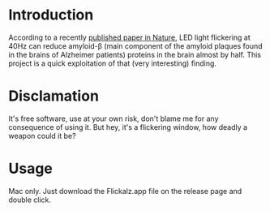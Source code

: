 # Introduction

According to a recently [published paper in Nature](http://www.nature.com/nature/journal/v540/n7632/full/nature20587.html), LED light flickering at 40Hz can reduce amyloid-β (main component of the amyloid plaques found in the brains of Alzheimer patients) proteins in the brain almost by half. This project is a quick exploitation of that (very interesting) finding.

# Disclamation

It's free software, use at your own risk, don't blame me for any consequence of using it. But hey, it's a flickering window, how deadly a weapon could it be?

# Usage

Mac only.
Just download the Flickalz.app file on the release page and double click.
